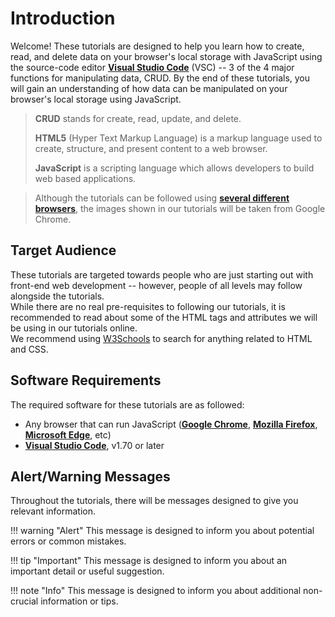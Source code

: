# Introduction

Welcome! These tutorials are designed to help you learn how to create, read, and delete data on your browser's local storage with JavaScript using the source-code editor [**Visual Studio Code**](https://code.visualstudio.com/) (VSC) -- 3 of the 4 major functions for manipulating data, CRUD. By the end of these tutorials, you will gain an understanding of how data can be manipulated on your browser's local storage using JavaScript.

> **CRUD** stands for create, read, update, and delete.
>
> **HTML5** (Hyper Text Markup Language) is a markup language used to create, structure, and present content to a web browser.
>
> **JavaScript** is a scripting language which allows developers to build web based applications.

<!-- -->
> Although the tutorials can be followed using [**several different browsers**](#browsers), the images shown in our tutorials will be taken from Google Chrome.

## Target Audience

These tutorials are targeted towards people who are just starting out with front-end web development -- however, people of all levels may follow alongside the tutorials.
<br> While there are no real pre-requisites to following our tutorials, it is recommended to read about some of the HTML tags and attributes we will be using in our tutorials online.
<br> We recommend using [W3Schools](https://w3schools.com/) to search for anything related to HTML and CSS.

## Software Requirements

The required software for these tutorials are as followed:

- <a name='browsers'></a> Any browser that can run JavaScript ([**Google Chrome**](https://www.google.com/intl/en_ca/chrome/), [**Mozilla Firefox**](https://www.mozilla.org/en-CA/firefox/new/), [**Microsoft Edge**](https://www.microsoft.com/en-us/edge/download?form=MA13FJ), etc)
- [**Visual Studio Code**](https://code.visualstudio.com/download), v1.70 or later

## Alert/Warning Messages

Throughout the tutorials, there will be messages designed to give you relevant information.

!!! warning "Alert"
    This message is designed to inform you about potential errors or common mistakes.

!!! tip "Important"
    This message is designed to inform you about an important detail or useful suggestion.

!!! note "Info"
    This message is designed to inform you about additional non-crucial information or tips.
